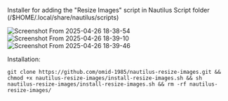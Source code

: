 Installer for adding the "Resize Images" script in Nautilus Script folder (/$HOME/.local/share/nautilus/scripts)

![Screenshot From 2025-04-26 18-38-54](https://github.com/user-attachments/assets/5c161e2b-9cd3-47ca-837f-e9b167f3b5a7) ![Screenshot From 2025-04-26 18-39-10](https://github.com/user-attachments/assets/2e0338ec-89ff-4c5a-9e70-1558883718d8) 
![Screenshot From 2025-04-26 18-39-46](https://github.com/user-attachments/assets/654d16bb-e53a-4aaa-a348-76ed523e5627)


Installation:
```
git clone https://github.com/omid-1985/nautilus-resize-images.git && chmod +x nautilus-resize-images/install-resize-images.sh && sh nautilus-resize-images/install-resize-images.sh && rm -rf nautilus-resize-images/
```
